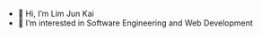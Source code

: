 - 👋 Hi, I’m Lim Jun Kai
- 👀 I’m interested in Software Engineering and Web Development


<!---
ljlimjk10/ljlimjk10 is a ✨ special ✨ repository because its `README.md` (this file) appears on your GitHub profile.
You can click the Preview link to take a look at your changes.
--->
